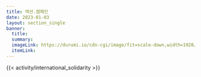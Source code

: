 ```yaml
---
title: 액션.캠페인
date: 2023-01-03
layout: section_single
banner:
  title:
  summary:
  imageLink: https://durumi.io/cdn-cgi/image/fit=scale-down,width=1920/https://r2.womenandwarmuseum.net/exhibition/ex-04/section-01-right/19_%27%eb%b9%84%ec%97%94%eb%82%98%20%ec%84%b8%ea%b3%84%ec%9d%b8%ea%b6%8c%ed%9a%8c%ec%9d%98%ec%97%90%ec%84%9c%20%eb%b0%9c%ec%96%b8%ed%95%98%eb%8a%94%20%ea%b9%80%eb%b3%b5%eb%8f%99.jpg
  itemLink:
---
```


{{< activity/international_solidarity >}}
